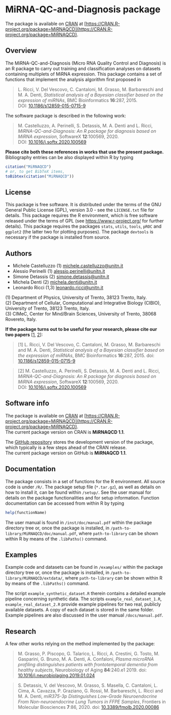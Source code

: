 # MiRNA-QC-and-Diagnosis package

The package is available on [CRAN](https://CRAN.R-project.org/) at [https://CRAN.R-project.org/package=MiRNAQCD](https://CRAN.R-project.org/package=MiRNAQCD). 

## Overview

The MiRNA-QC-and-Diagnosis (Micro RNA Quality Control and Diagnosis) is an R package to carry out training and classification analyses on datasets containing multiplets of MiRNA expression. This package contains a set of functions that implement the analysis algorithm first proposed in
> L. Ricci, V. Del Vescovo, C. Cantaloni, M. Grasso, M. Barbareschi and M. A. Denti, _Statistical analysis of a Bayesian classifier based on the expression of miRNAs_, BMC Bioinformatics __16__:287, 2015.  
DOI: [10.1186/s12859-015-0715-9](https://dx.doi.org/10.1186/s12859-015-0715-9)

The software package is described in the following work:
> M. Castelluzzo, A. Perinelli, S. Detassis, M. A. Denti and L. Ricci, _MiRNA-QC-and-Diagnosis: An R package for diagnosis based on MiRNA expression_, SoftwareX __12__:100569, 2020.  
DOI: [10.1016/j.softx.2020.100569](https://doi.org/10.1016/j.softx.2020.100569)

__Please cite both these references in works that use the present package.__ Bibliography entries can be also displayed within R by typing
```R
citation("MiRNAQCD")
# or, to get BibTeX items,
toBibtex(citation("MiRNAQCD"))
```

## License

This package is free software. It is distributed under the terms of the GNU General Public License (GPL), version 3.0 - see the `LICENSE.txt` file for details.
This package requires the R environment, which is free software released under the terms of GPL (see https://www.r-project.org/ for further details).
This package requires the packages `stats`, `utils`, `tools`, `pROC` and `ggplot2` (the latter two for plotting purposes). The package `devtools` is necessary if the package is installed from source.


## Authors

- Michele Castelluzzo (1) michele.castelluzzo@unitn.it
- Alessio Perinelli (1) alessio.perinelli@unitn.it
- Simone Detassis (2) simone.detassis@unitn.it
- Michela Denti (2) michela.denti@unitn.it
- Leonardo Ricci (1,3) leonardo.ricci@unitn.it

(1) Department of Physics, University of Trento, 38123 Trento, Italy.  
(2) Department of Cellular, Computational and Integrative Biology (CIBIO), University of Trento, 38123 Trento, Italy.  
(3) CIMeC, Center for Mind/Brain Sciences, University of Trento, 38068 Rovereto, Italy.

__If the package turns out to be useful for your research, please cite our two papers__ [[1](https://dx.doi.org/10.1186/s12859-015-0715-9), [2](https://doi.org/10.1016/j.softx.2020.100569)]:
> [1] L. Ricci, V. Del Vescovo, C. Cantaloni, M. Grasso, M. Barbareschi and M. A. Denti, _Statistical analysis of a Bayesian classifier based on the expression of miRNAs_, BMC Bioinformatics __16__:287, 2015. doi: [10.1186/s12859-015-0715-9](https://dx.doi.org/10.1186/s12859-015-0715-9)

> [2] M. Castelluzzo, A. Perinelli, S. Detassis, M. A. Denti and L. Ricci, _MiRNA-QC-and-Diagnosis: An R package for diagnosis based on MiRNA expression_, SoftwareX __12__:100569, 2020.  
DOI: [10.1016/j.softx.2020.100569](https://doi.org/10.1016/j.softx.2020.100569)


## Software info

The package is available on [CRAN](https://CRAN.R-project.org/) at [https://CRAN.R-project.org/package=MiRNAQCD](https://CRAN.R-project.org/package=MiRNAQCD).  
The current package version on CRAN is __MiRNAQCD 1.1__.

The [GitHub repository](https://github.com/LeonardoRicci/MiRNA-QC-and-Diagnosis) stores the development version of the package, which typically is a few steps ahead of the CRAN release.  
The current package version on GitHub is __MiRNAQCD 1.1__.


## Documentation
The package consists in a set of functions for the R environment. All source code is under `/R/`. The package setup file (`*.tar.gz`), as well as details on how to install it, can be found within `/setup/`. See the user manual for details on the package functionalities and for setup information. Function documentation can be accessed from within R by typing
```R
help(functionName)
```
The user manual is found in `/inst/doc/manual.pdf` within the package directory tree or, once the package is installed, in `/path-to-library/MiRNAQCD/doc/manual.pdf`, where `path-to-library` can be shown within R by means of the `.libPaths()` command.


## Examples

Example code and datasets can be found in `/examples/` within the package directory tree or, once the package is installed, in `/path-to-library/MiRNAQCD/extdata/`, where `path-to-library` can be shown within R by means of the `.libPaths()` command.

The script `example_synthetic_dataset.R` therein contains a detailed example pipeline concerning synthetic data. The scripts `example_real_dataset_1.R`, `example_real_dataset_2.R` provide example pipelines for two real, publicly available datasets. A copy of each dataset is stored in the same folder. Example pipelines are also discussed in the user manual `/docs/manual.pdf`.


## Research

A few other works relying on the method implemented by the package:
> M. Grasso, P. Piscopo, G. Talarico, L. Ricci, A. Crestini, G. Tosto, M. Gasparini, G. Bruno, M. A. Denti, A. Confaloni, _Plasma microRNA profiling distinguishes patients with frontotemporal dementia from healthy subjects_, Neurobiology of Aging __84__:240.e1 2019. doi: [10.1016/j.neurobiolaging.2019.01.024](https://dx.doi.org/10.1016/j.neurobiolaging.2019.01.024)

> S. Detassis, V. del Vescovo, M. Grasso, S. Masella, C. Cantaloni, L. Cima, A. Cavazza, P. Graziano, G. Rossi, M. Barbareschi, L. Ricci and M. A. Denti, _miR375-3p Distinguishes Low-Grade Neuroendocrine From Non-neuroendocrine Lung Tumors in FFPE Samples_, Frontiers in Molecular Biosciences __7__:86, 2020. doi: [10.3389/fmolb.2020.00086](https://dx.doi.org/10.3389/fmolb.2020.00086)
